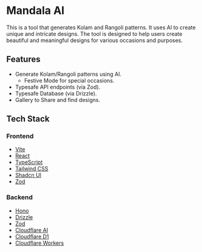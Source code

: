 # Mandala AI

This is a tool that generates Kolam and Rangoli patterns. It uses AI to create unique and intricate designs. The tool is designed to help users create beautiful and meaningful designs for various occasions and purposes.

## Features

- Generate Kolam/Rangoli patterns using AI.
  - Festive Mode for special occasions.
- Typesafe API endpoints (via Zod).
- Typesafe Database (via Drizzle).
- Gallery to Share and find designs.

## Tech Stack

### Frontend

- [Vite](https://vitejs.dev/)
- [React](https://reactjs.org/)
- [TypeScript](https://www.typescriptlang.org/)
- [Tailwind CSS](https://tailwindcss.com/)
- [Shadcn UI](https://ui.shadcn.com/)
- [Zod](https://zod.dev/)

### Backend

- [Hono](https://hono.dev/)
- [Drizzle](https://orm.drizzle.team/)
- [Zod](https://zod.dev/)
- [Cloudflare AI](https://developers.cloudflare.com/ai/)
- [Cloudflare D1](https://developers.cloudflare.com/d1/)
- [Cloudflare Workers](https://developers.cloudflare.com/workers/)
